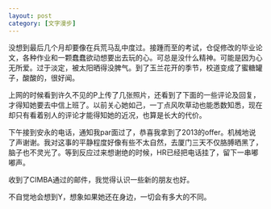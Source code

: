 ```yaml
---
layout: post
category: [文字漫步]
---
```


没想到最后几个月却要像在兵荒马乱中度过。接踵而至的考试，仓促修改的毕业论文，各种作业和一颗蠢蠢欲动想要出去玩的心。可总是没什么精神。可能是因为心无所爱。过于淡定，被太阳晒得没脾气。到了玉兰花开的季节，校道变成了蜜糖罐子，酸酸的，很好闻。

上网的时候看到许久不见的P上传了几张照片，还看到了下面的一些评论及回复，才得知她要去中信上班了。以前关心她如己，一丁点风吹草动也能悉数知悉，现在却只有看着别人的评论才能得知她的近况，也算是长大的代价。

下午接到安永的电话，通知我par面过了，恭喜我拿到了2013的offer。机械地说了声谢谢。我对这事的平静程度好像有些不太自然，去厦门三天不仅胳膊晒黑了，脑子也不灵光了。等到反应过来想谢绝的时候，HR已经把电话挂了，留下一串嘟嘟声。

收到了CIMBA通过的邮件，我觉得认识一些新的朋友也好。

不自觉地会想到Y，想象如果她还在身边，一切会有多大的不同。